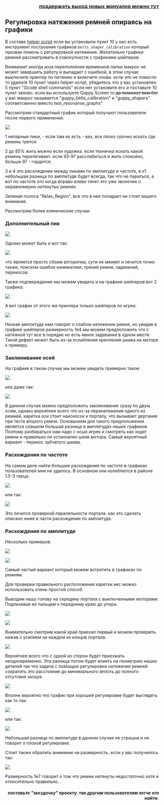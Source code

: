 <h3 align="right"><a href="https://pay.cloudtips.ru/p/f84bf0b2" target="_blank">поддержать выход новых мануалов можно тут</a></h3>


<h2>Регулировка натяжения ремней опираясь на графики</h2>

В составе [helper script](https://guilouz.github.io/Creality-Helper-Script-Wiki/helper-script/helper-script-installation/) если вы установили пункт 10  у нас есть  инструмент построения графиков `belts_shaper_calibration` который призван помочь с регулировкой натяжения. Желательно графики ремней рассматривать в совокупности с графиками шейперов.

Внимание! иногда изза переполнения временной папки макрос не может завершить работу и выпадает с ошибкой, в этом случае выключите принтер по питанию и включите снова. если это не помогло то удалите 10 пункт через helper-script, убедитесь что у вас установлен 5 пункт "Gcode shell commands" если нет установите его и поставьте 10 пункт заново.  если вы используете Guppy Screen то ~~да поможет вам бог~~ у вас макрос называется "guppy_belts_calibration" и "guppy_shapers" соответсвенно вместо test_resonanse_graphs"  

Рассмотрим стандартный график который получают пользователи после первого применения.  

![](/version_config/belts_test.jpg)

1 непарные пики,  - если там их  есть - вах, все плохо срочно искать где ремень трется. 

2 до 85% жить можно если художка.  если техничка искать какой ремень перетягивает. если 93-97 расслабиться и жить спокойно, больше 97  - гордится. 

3 и 4 это расхождение между пиками по амплитуде и частоте, в к1 небольшая разница по амплитуде будет всегда, так что не париться, а вот по частоте это когда вправо влево тянет это уже звоночек о неравномерно натянутых ремнях.

Зеленая полоса "Relax_Region", все что в нее попадает не стоит вашего внимания.

Рассмотрим более клиничиские случаи.

<h3>Дополнительный пик</h3>

![](belts_11.png)

Однако может быть и вот так:

![](belts_1.jpg)

что является просто сбоем алгоритма, сути не меняет и лечится точно также, поиском ошибок кинематики, трений ремня, задеваний, перекосов.

Также подтверждение мы можем увидеть и на графике шейперов вот 2 графика:

![](belts_corn.jpg)

А вот график от этого же принтера только шейперов по игрек:

![](belts_corn_shaper.jpg)

Низкая амплитуда нам говорит о слабом натяжении ремня, но увидев в графике шейперов размерность 1е4 мы можем предположить что с натяжкой тут все в порядке но есть явное задевание в одном месте.  Такой дефект может быть из-за ослабления  крепления шкива на моторе к примеру.

<h3>Заклинивание осей</h3>

На графике в таком случае мы можем увидеть примерно такое:

![](belts_klin.jpg)

или даже так:

![](belts_klin_2axis.jpg)

 В данном случае можно предположить заклинивание сразу по двум осям,  однако вероятнее всего что из-за перенатяжения одного из ремней, каретка оси стоит наискосок к порталу, что вызывает дергания при тесте второго ремня.  Основанием для такого предположения является слишком большая разница в амплитудах наших графиков. Поэтому разбираться нам надо с осью игрек и смотреть как ходят ремни и правильно ли установлен шкив мотора.  Самый вероятный вариант - перекос зубчатого шкива.

<h3>Расхождения по частоте</h3>

На самом деле найти большие расхождения по частоте в графиках пользователей мне не удалось.  В основном они колеблются в районе 1.5-3 герца. 

![](belts_freq.jpg)

или так: 

![](belts_freq3.jpg)

Это лечится проверкой паралельности портала. как это сделать описано ниже в части расхождение по амплитуде.

<h3>Расхождения по амплитуде</h3>

Несколько примеров:

![](belts_amplitude_2.jpg)

![](belts_amplitude1.png)

Самый частый вариант который можем встретить в графиках по ремням.

Для проверки правильного расположения каретки икс можно использовать очень простой способ.  



Выводим нашу голову на середину портала с выключенными моторами.  Подпихивая ее пальцем к переднему краю до упора.

![](n1.jpg)

![](n2.jpg)

Внимательно смотрим какой край приехал первый и можем проверить нажав с усилием на каждом из концов портала. 

![](n3.jpg)

Вероятнее всего что с одной из сторон будет приезжать неодновременно.  Эта разница потом будет влиять на геометрию наших деталей так что задача с помощью регулировки натяжения ремней сократить это расстояние до минимального вплоть до полного отсутсвия зазора. 

![](srew.jpg)

Вполне вероятно что график при хорошей регулировке будет выглядеть как то так:

![](belts_good.png)

или так:

![](belts_good2.png)

Небольшая разница по амплитуде в данном случае не страшна и не говорит о плохой регулировке.

Стоит также обратить внимание на размерность. если у вас получилось так: 

![](belts_ron.jpg)

Размерность 1е7 говорит о том что ремни натянуты недостаточно хотя и относительно правильно. 

<h5 align="right">поставьте "звездочку" проекту. так другим пользователям легче его найти.</h5>